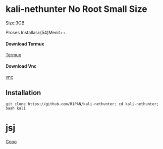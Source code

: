 # kali-nethunter No Root Small Size
Size:3GB

Proses Installasi:(54)Menit++
#### Download Termux
[Termux](https://f-droid.org/repo/com.termux_118.apk)
#### Download Vnc
[vnc](https://www.google.com/url?sa=t&source=web&rct=j&opi=89978449&url=https://play.google.com/store/apps/details%3Fid%3Dcom.realvnc.viewer.android%26hl%3Den_US%26referrer%3Dutm_source%253Dgoogle%2526utm_medium%253Dorganic%2526utm_term%253Dvnc%26pcampaignid%3DAPPU_1_0KvTZNesJ_2X4-EPw6-NuAg&ved=2ahUKEwjX1MHD7c-AAxX9yzgGHcNXA4cQ8oQBegQIOhAB&usg=AOvVaw2new0zgoXvVDxmbRhXTW4y)
## Installation 
```
git clone https://github.com/R1PAN/kali-nethunter; cd kali-nethunter; bash kali
```
# jsj
[Gooo](https://www.google.com|https://www.yahoo.com)
